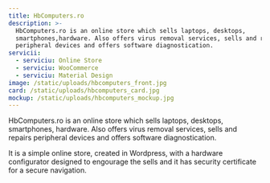 ```yaml
---
title: HbComputers.ro
description: >-
  HbComputers.ro is an online store which sells laptops, desktops,
  smartphones,hardware. Also offers virus removal services, sells and repairs
  peripheral devices and offers software diagnostication.
servicii:
  - serviciu: Online Store
  - serviciu: WooCommerce
  - serviciu: Material Design
image: /static/uploads/hbcomputers_front.jpg
card: /static/uploads/hbcomputers_card.jpg
mockup: /static/uploads/hbcomputers_mockup.jpg
---
```

HbComputers.ro is an online store which sells laptops, desktops, smartphones, hardware. Also offers virus removal services, sells and repairs peripheral devices and offers software diagnostication.

It is a simple online store, created in Wordpress, with a hardware configurator designed to engourage the sells and it has security certificate for a secure navigation.
